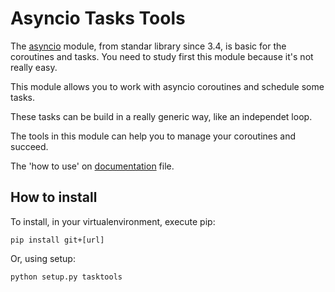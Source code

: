 Asyncio Tasks Tools
======================

The [asyncio](https://docs.python.org/3/library/asyncio.html) module,
from standar library since 3.4, is basic for the coroutines and
tasks. You need to study first this module because it's not really easy.

This module allows you to work with asyncio coroutines and schedule some
tasks.

These tasks can be build in a really generic way, like an independet loop.

The tools in this module can help you to manage your coroutines and succeed.

The 'how to use' on [documentation](../doc/tasktools.pdf) file.


How to install
-----------------

To install, in your virtualenvironment, execute pip:

```
pip install git+[url]
```

Or, using setup:

```
python setup.py tasktools
```
